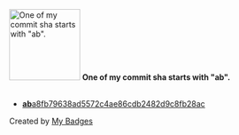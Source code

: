 <img src="https://my-badges.github.io/my-badges/ab-commit.png" alt="One of my commit sha starts with &quot;ab&quot;." title="One of my commit sha starts with &quot;ab&quot;." width="128">
<strong>One of my commit sha starts with &quot;ab&quot;.</strong>
<br><br>

- <a href="https://github.com/kube-logging/telemetry-controller/commit/aba8fb79638ad5572c4ae86cdb2482d9c8fb28ac"><strong>ab</strong>a8fb79638ad5572c4ae86cdb2482d9c8fb28ac</a>


Created by <a href="https://github.com/my-badges/my-badges">My Badges</a>